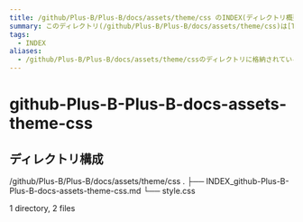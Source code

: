 ```yaml
---
title: /github/Plus-B/Plus-B/docs/assets/theme/css のINDEX(ディレクトリ概要)
summary: このディレクトリ(/github/Plus-B/Plus-B/docs/assets/theme/css)は[TODO:XXXX(このディレクトリに保存するファイルの説明を書く)]を格納する場所です。
tags:
  - INDEX
aliases:
  - /github/Plus-B/Plus-B/docs/assets/theme/cssのディレクトリに格納されている資料について(INDEX:索引)
---
```


# github-Plus-B-Plus-B-docs-assets-theme-css

## ディレクトリ構成

/github/Plus-B/Plus-B/docs/assets/theme/css
.
├── INDEX_github-Plus-B-Plus-B-docs-assets-theme-css.md
└── style.css

1 directory, 2 files


